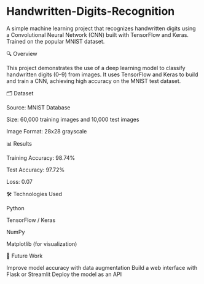 # Handwritten-Digits-Recognition
A simple machine learning project that recognizes handwritten digits using a Convolutional Neural Network (CNN) built with TensorFlow and Keras. Trained on the popular MNIST dataset.


🔍 Overview

This project demonstrates the use of a deep learning model to classify handwritten digits (0–9) from images. It uses TensorFlow and Keras to build and train a CNN, achieving high accuracy on the MNIST test dataset.

🗂️ Dataset

Source: MNIST Database

Size: 60,000 training images and 10,000 test images

Image Format: 28x28 grayscale

📊 Results

Training Accuracy: 98.74%

Test Accuracy: 97.72%

Loss: 0.07 

🛠 Technologies Used

Python

TensorFlow / Keras

NumPy

Matplotlib (for visualization)


🚀 Future Work

Improve model accuracy with data augmentation
Build a web interface with Flask or Streamlit
Deploy the model as an API
